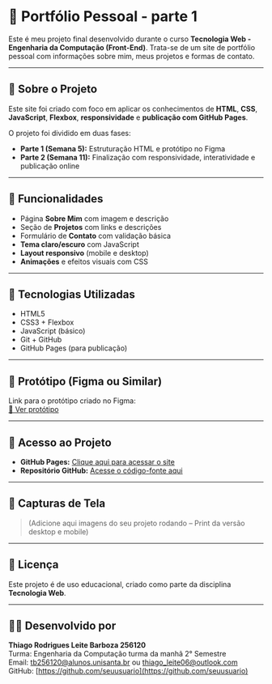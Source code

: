 # 📁 Portfólio Pessoal - parte 1

Este é meu projeto final desenvolvido durante o curso **Tecnologia Web - Engenharia da Computação (Front-End)**. Trata-se de um site de portfólio pessoal com informações sobre mim, meus projetos e formas de contato.

---

## 📌 Sobre o Projeto

Este site foi criado com foco em aplicar os conhecimentos de **HTML**, **CSS**, **JavaScript**, **Flexbox**, **responsividade** e **publicação com GitHub Pages**.

O projeto foi dividido em duas fases:
- **Parte 1 (Semana 5):** Estruturação HTML e protótipo no Figma  
- **Parte 2 (Semana 11):** Finalização com responsividade, interatividade e publicação online

---

## 🧪 Funcionalidades

- Página **Sobre Mim** com imagem e descrição
- Seção de **Projetos** com links e descrições
- Formulário de **Contato** com validação básica
- **Tema claro/escuro** com JavaScript
- **Layout responsivo** (mobile e desktop)
- **Animações** e efeitos visuais com CSS

---

## 🧰 Tecnologias Utilizadas

- HTML5
- CSS3 + Flexbox
- JavaScript (básico)
- Git + GitHub
- GitHub Pages (para publicação)

---

## 🎨 Protótipo (Figma ou Similar)

Link para o protótipo criado no Figma:  
[🔗 Ver protótipo](https://www.figma.com/...)

---

## 🔗 Acesso ao Projeto

- **GitHub Pages:** [Clique aqui para acessar o site](https://seuusuario.github.io/nome-do-repositorio/)
- **Repositório GitHub:** [Acesse o código-fonte aqui](https://github.com/ThiagoRodrigues77/-portfolio-front-end-parte1.)

---

## 📸 Capturas de Tela

> (Adicione aqui imagens do seu projeto rodando – Print da versão desktop e mobile)

---

## 📄 Licença

Este projeto é de uso educacional, criado como parte da disciplina **Tecnologia Web**.

---

## 🙋‍♀️ Desenvolvido por

**Thiago Rodrigues Leite Barboza 256120**  
Turma: Engenharia da Computação turma da manhã 2° Semestre  
Email: tb256120@alunos.unisanta.br ou thiago_leite06@outlook.com  
GitHub: [https://github.com/seuusuario](https://github.com/seuusuario)
